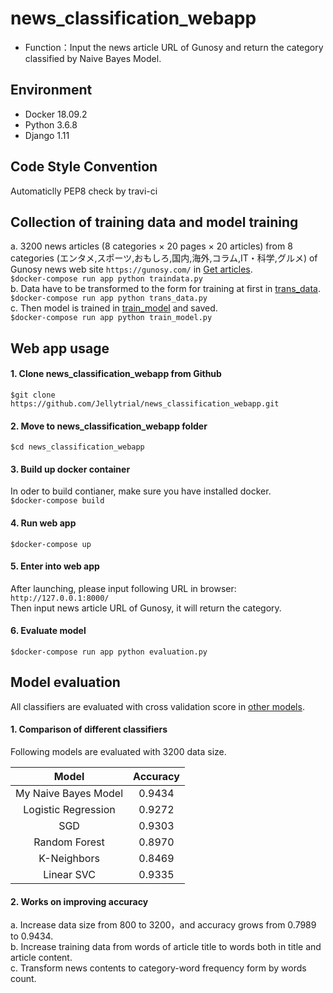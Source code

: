 # news_classification_webapp
- Function：Input the news article URL of Gunosy and return the category classified by Naive Bayes Model.

## Environment
- Docker 18.09.2
- Python 3.6.8
- Django 1.11

## Code Style Convention
Automaticlly PEP8 check by travi-ci

## Collection of training data and model training
a. 3200 news articles (8 categories × 20 pages × 20 articles) from 8 categories (エンタメ,スポーツ,おもしろ,国内,海外,コラム,IT・科学,グルメ) of Gunosy news web site `https://gunosy.com/` in [Get articles](https://github.com/Jellytrial/news_classification_webapp/blob/master/app/traindata.py).  
`$docker-compose run app python traindata.py`   
b. Data have to be transformed to the form for training at first in [trans_data](https://github.com/Jellytrial/news_classification_webapp/blob/master/app/trans_data.py).  
`$docker-compose run app python trans_data.py`  
c. Then model is trained in [train_model](https://github.com/Jellytrial/news_classification_webapp/blob/master/app/train_model.py) and saved.  
`$docker-compose run app python train_model.py`  

## Web app usage
#### 1. Clone news_classification_webapp from Github
`$git clone https://github.com/Jellytrial/news_classification_webapp.git`

#### 2. Move to news_classification_webapp folder
`$cd news_classification_webapp`

#### 3. Build up docker container
In oder to build contianer, make sure you have installed docker.  
`$docker-compose build`

#### 4. Run web app
`$docker-compose up`  

#### 5. Enter into web app
After launching, please input following URL in browser:  
`http://127.0.0.1:8000/`  
Then input news article URL of Gunosy, it will return the category. 

#### 6. Evaluate model
`$docker-compose run app python evaluation.py`

## Model evaluation
All classifiers are evaluated with cross validation score in [other models](https://github.com/Jellytrial/news_classification_webapp/blob/master/app/other_models.ipynb).  
#### 1. Comparison of different classifiers
Following models are evaluated with 3200 data size.  

|Model|Accuracy|
|:----:|:-----:|
|My Naive Bayes Model|0.9434|
|Logistic Regression|0.9272|
|SGD|0.9303|
|Random Forest|0.8970|
|K-Neighbors|0.8469|
|Linear SVC|0.9335|

#### 2. Works on improving accuracy
a. Increase data size from 800 to 3200，and accuracy grows from 0.7989 to 0.9434.  
b. Increase training data from words of article title to words both in title and article content.  
c. Transform news contents to category-word frequency form by words count.   
